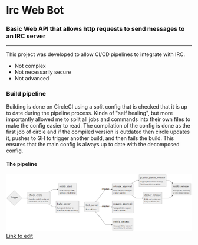 # Irc Web Bot
### Basic Web API that allows http requests to send messages to an IRC server
---
This project was developed to allow CI/CD pipelines to integrate with IRC.
* Not complex
* Not necessarily secure
* Not advanced

### Build pipeline
Building is done on CircleCI using a split config that is checked that it is up to date during the pipeline process.
Kinda of "self healing", but more importantly allowed me to split all jobs and commands into their own files to make the config easier to read.
The compilation of the config is done as the first job of circle and if the compiled version is outdated then circle updates it, pushes to GH to trigger another build, and then fails the build.
This ensures that the main config is always up to date with the decomposed config.
#### The pipeline
![My build pipeline](docs/img/pipeline.png)
[Link to edit](https://mermaidjs.github.io/mermaid-live-editor/#/edit/eyJjb2RlIjoiZ3JhcGggTFJcblxudHJpZ2dlcntcIjxoMj5UcmlnZ2VyPC9oMj5cIn1cblxuY2hlY2tfY2lyY2xlW1wiPGgyPmNoZWNrX2NpcmNsZTwvaDI-Q29tcGlsZXMgY2lyY2xlQ0kgY29uZmlnIGFuZDxici8-Y2hlY2tzIHRoYXQgaXQgaXMgdXAgdG8gZGF0ZVwiXVxuXG5ub3RpZnlfc3RhcnRbXCI8aDI-bm90aWZ5X3N0YXJ0PC9oMj5TZW5kcyBtZXNzYWdlIHRvIElSQzxici8-bm90aWZ5aW5nIG9mIGJ1aWxkIHN0YXJ0XCJdXG5cbmJ1aWxkX3NlcnZlcltcIjxoMj5idWlsZF9zZXJ2ZXI8L2gyPlJ1bnMgZ3JhZGxlIGJvb3RKYXIgdG88L2JyPmJ1aWxkIGFuZCBwYWNrYWdlIChObyB0ZXN0cylcIl1cblxudGVzdF9zZXJ2ZXJbXCI8aDI-dGVzdF9zZXJ2ZXI8L2gyPlJ1bnMgdW5pdCB0ZXN0c1wiXVxuXG5yZWxlYXNlX2FwcHJvdmFsW1wiPGgyPnJlbGVhc2VfYXBwcm92YWw8L2gyPkhvbGRzIHJlbGVhc2VzIHdhaXRpbmcgZm9yPGJyLz5tYW51YWwgYXBwcm92YWxcIl1cblxucmVxdWVzdF9hcHByb3ZhbFtcIjxoMj5yZXF1ZXN0X2FwcHJvdmFsPC9oMj5NZXNzYWdlcyBJUkMgdG8gcmVxdWVzdDwvYnI-bWFudWFsIGFwcHJvdmFsXCJdXG5cbm5vdGlmeV9zdWNjZXNzW1wiPGgyPm5vdGlmeV9zdWNjZXNzPC9oMj5NZXNzYWdlcyBJUkMgdG8gaW5mb3JtIG9mPC9icj5zdWNjZXNzZnVsIGJ1aWxkIGFuZCB0ZXN0c1wiXVxuXG5wdWJsaXNoX2dpdGh1Yl9yZWxlYXNlW1wiPGgyPnB1Ymxpc2hfZ2l0aHViX3JlbGVhc2U8L2gyPlRyaWdnZXJzIGdpdGh1YiByZWxlYXNlIGFuZCB0YWdzPGJyLz5QdWJsaXNoZXMgYXJ0aWZhY3RzIHRvIGdpdGh1YlwiXVxuXG5kb2NrZXJfcmVsZWFzZVtcIjxoMj5kb2NrZXJfcmVsZWFzZTwvaDI-QnVpbGRzIGFuZCBwdXNoZXMgbmV3PC9icj5pbWFnZSB0byBkb2NrZXIgaHViXCJdXG5cbm5vdGlmeV9yZWxlYXNlW1wiPGgyPm5vdGlmeV9yZWxlYXNlPC9oMj5NZXNzYWdlcyBJUkMgaW5mb3JtaW5nPC9icj5vZiBuZXcgcmVsZWFzZSB2ZXJzaW9uXCJdXG5cblxudHJpZ2dlciAtLT4gY2hlY2tfY2lyY2xlXG5cbmNoZWNrX2NpcmNsZSAtLT4gYnVpbGRfc2VydmVyXG5jaGVja19jaXJjbGUgLS0-IG5vdGlmeV9zdGFydFxuXG5idWlsZF9zZXJ2ZXIgLS0-IHRlc3Rfc2VydmVyXG5cbnRlc3Rfc2VydmVyIC0tXCI8aDI-bWFzdGVyPC9oMj5cIi0tPiByZXF1ZXN0X2FwcHJvdmFsXG50ZXN0X3NlcnZlciAtLVwiPGgyPm1hc3RlcjwvaDI-XCItLT4gcmVsZWFzZV9hcHByb3ZhbFxudGVzdF9zZXJ2ZXIgLS0-IG5vdGlmeV9zdWNjZXNzXG5cbnJlbGVhc2VfYXBwcm92YWwgLS0-IHB1Ymxpc2hfZ2l0aHViX3JlbGVhc2VcbnJlbGVhc2VfYXBwcm92YWwgLS0-IGRvY2tlcl9yZWxlYXNlXG5cbnB1Ymxpc2hfZ2l0aHViX3JlbGVhc2UgLS0-IG5vdGlmeV9yZWxlYXNlXG5kb2NrZXJfcmVsZWFzZS0tPiBub3RpZnlfcmVsZWFzZSIsIm1lcm1haWQiOnsidGhlbWUiOiJuZXV0cmFsIiwiYmFja2dyb3VuZENvbG9yIjoidHJhbnNwYXJlbnQifX0)
